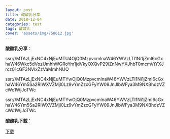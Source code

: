 ```yaml
---
layout: post
title: 酸酸乳分享
date: 2018-12-04
categories: test
tags: 酸酸乳
cover: 'assets/img/750612.jpg'
---
```


**酸酸乳分享**：

ssr://MTAzLjExNC4xNjEuMTU4OjQ0MzpvcmlnaW46YWVzLTI1Ni1jZmI6cGxhaW46Wkc5dVozUmhhWGRoYm1jdVkyOXQvP29iZnNwYXJhbT0mcmVtYXJrcz01cGF3NVlxZzVaMmhNUQ

ssr://MTAzLjExNC4xNjEuMTYwOjQ0MzpvcmlnaW46YWVzLTI1Ni1jZmI6cGxhaW46Ym5Sa2RIWXVZMjl0Lz9vYmZzcGFyYW09JnJlbWFya3M9NXBhdzVZcWc1WjJoTWc

ssr://MTAzLjExNC4xNjEuMTYwOjQ0MzpvcmlnaW46YWVzLTI1Ni1jZmI6cGxhaW46Ym5Sa2RIWXVZMjl0Lz9vYmZzcGFyYW09JnJlbWFya3M9NXBhdzVZcWc1WjJoTWc

**酸酸乳下载**：

[下载](https://github.com/shadowsocksr-backup/shadowsocksr-csharp/releases)
